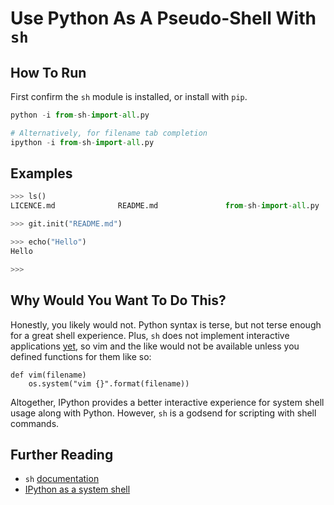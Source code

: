 # Use Python As A Pseudo-Shell With `sh`

## How To Run

First confirm the `sh` module is installed, or install with `pip`.

```python
python -i from-sh-import-all.py

# Alternatively, for filename tab completion
ipython -i from-sh-import-all.py
```

## Examples

```python
>>> ls()
LICENCE.md              README.md               from-sh-import-all.py

>>> git.init("README.md")

>>> echo("Hello")
Hello

>>> 
```

## Why Would You Want To Do This?

Honestly, you likely would not. Python syntax is terse, but not terse enough for a great shell experience. Plus, `sh` does not implement interactive applications [yet](https://github.com/amoffat/sh/issues/92), so vim and the like would not be available unless you defined functions for them like so:

```
def vim(filename)
    os.system("vim {}".format(filename))

```

Altogether, IPython provides a better interactive experience for system shell usage along with Python. However, `sh` is a godsend for scripting with shell commands.

## Further Reading

* `sh` [documentation](https://amoffat.github.io/sh/)
* [IPython as a system shell](http://ipython.org/ipython-doc/stable/interactive/shell.html)
